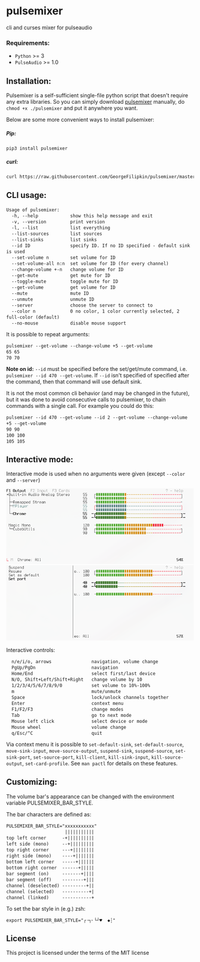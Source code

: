 # pulsemixer
cli and curses mixer for pulseaudio

### Requirements:
- `Python` >= 3
- `PulseAudio` >= 1.0

## Installation:

Pulsemixer is a self-sufficient single-file python script that doesn't require any extra libraries. So you can simply download [pulsemixer](https://raw.githubusercontent.com/GeorgeFilipkin/pulsemixer/master/pulsemixer) manually, do `chmod +x ./pulsemixer` and put it anywhere you want.

Below are some more convenient ways to install pulsemixer:

##### Pip:  

```
pip3 install pulsemixer
```

##### curl:

```sh
curl https://raw.githubusercontent.com/GeorgeFilipkin/pulsemixer/master/pulsemixer > pulsemixer && chmod +x ./pulsemixer
```

## CLI usage:
```
Usage of pulsemixer:
  -h, --help            show this help message and exit
  -v, --version         print version
  -l, --list            list everything
  --list-sources        list sources
  --list-sinks          list sinks
  --id ID               specify ID. If no ID specified - default sink is used
  --set-volume n        set volume for ID
  --set-volume-all n:n  set volume for ID (for every channel)
  --change-volume +-n   change volume for ID
  --get-mute            get mute for ID
  --toggle-mute         toggle mute for ID
  --get-volume          get volume for ID
  --mute                mute ID
  --unmute              unmute ID
  --server              choose the server to connect to
  --color n             0 no color, 1 color currently selected, 2 full-color (default)
  --no-mouse            disable mouse support
```
It is possible to repeat arguments:
```
pulsemixer --get-volume --change-volume +5 --get-volume
65 65
70 70
```
**Note on id:** `--id` must be specified before the set/get/mute command, i.e. `pulsemixer --id 470 --get-volume`. If `--id` isn't specified of specified after the command, then that command will use default sink.

It is not the most common cli behavior (and may be changed in the future), but it was done to avoid consecutive calls to pulsemixer, to chain commands with a single call. For example you could do this:
```
pulsemixer --id 470 --get-volume --id 2 --get-volume --change-volume +5 --get-volume
90 90
100 100
105 105
```

## Interactive mode:
Interactive mode is used when no arguments were given (except `--color` and `--server`)

![Image of 1](https://raw.githubusercontent.com/GeorgeFilipkin/pulsemixer/img/1.png)
![Image of 2](https://raw.githubusercontent.com/GeorgeFilipkin/pulsemixer/img/2.png)

Interactive controls:
```
  n/e/i/o, arrows               navigation, volume change
  PgUp/PgDn                     navigation
  Home/End                      select first/last device
  N/O, Shift+Left/Shift+Right   change volume by 10
  1/2/3/4/5/6/7/8/9/0           set volume to 10%-100%
  m                             mute/unmute
  Space                         lock/unlock channels together
  Enter                         context menu
  F1/F2/F3                      change modes
  Tab                           go to next mode
  Mouse left click              select device or mode
  Mouse wheel                   volume change
  q/Esc/^C                      quit
```

Via context menu it is possible to `set-default-sink`, `set-default-source`, `move-sink-input`, `move-source-output`, `suspend-sink`, `suspend-source`, `set-sink-port`, `set-source-port`, `kill-client`, `kill-sink-input`, `kill-source-output`, `set-card-profile`. See `man pactl` for details on these features.

## Customizing:
The volume bar's appearance can be changed with the environment variable PULSEMIXER_BAR_STYLE.

The bar characters are defined as:
```
PULSEMIXER_BAR_STYLE="xxxxxxxxxxx"
                      |||||||||||
top left corner      -+||||||||||
left side (mono)     --+|||||||||
top right corner     ---+||||||||
right side (mono)    ----+|||||||
bottom left corner   -----+||||||
bottom right corner  ------+|||||
bar segment (on)     -------+||||
bar segment (off)    --------+|||
channel (deselected) ---------+||
channel (selected)   ----------+|
channel (linked)     -----------+
```
To set the bar style in (e.g.) zsh:
```
export PULSEMIXER_BAR_STYLE="┌╶┐╴└┘♥  ◆┆"
```

## License
This project is licensed under the terms of the MIT license
